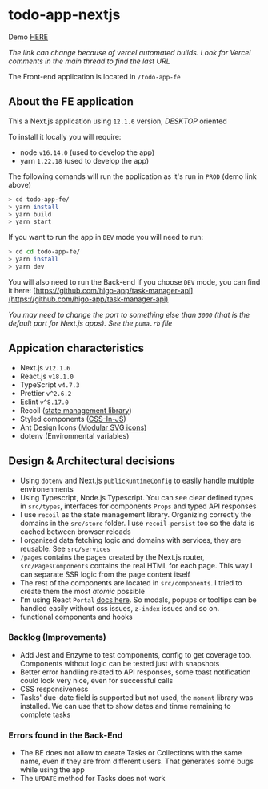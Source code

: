 # todo-app-nextjs

Demo [HERE](https://todo-app-nextjs-d1ql6i88e-adrianescat.vercel.app/)

_The link can change because of vercel automated builds. Look for Vercel comments in the main thread to find the last URL_

The Front-end application is located in `/todo-app-fe`

## About the FE application

This a Next.js application using `12.1.6` version, _DESKTOP_ oriented

To install it locally you will require:

- node `v16.14.0` (used to develop the app)
- yarn `1.22.18` (used to develop the app)

The following comands will run the application as it's run in `PROD` (demo link above)

```bash
> cd todo-app-fe/
> yarn install
> yarn build
> yarn start
```

If you want to run the app in `DEV` mode you will need to run:

```bash
> cd cd todo-app-fe/
> yarn install
> yarn dev
```
You will also need to run the Back-end if you choose `DEV` mode, you can find it here: [https://github.com/higo-app/task-manager-api](https://github.com/higo-app/task-manager-api)

_You may need to change the port to something else than `3000` (that is the default port for Next.js apps). See the `puma.rb` file_

## Appication characteristics

- Next.js `v12.1.6`
- React.js `v18.1.0`
- TypeScript `v4.7.3`
- Prettier `v^2.6.2`
- Eslint `v^8.17.0`
- Recoil ([state management library](https://recoiljs.org/))
- Styled components ([CSS-In-JS](https://styled-components.com/))
- Ant Design Icons ([Modular SVG icons](https://ant.design/components/icon/))
- dotenv (Environmental variables)

## Design & Architectural decisions

- Using `dotenv` and Next.js `publicRuntimeConfig` to easily handle multiple environenments
- Using Typescript, Node.js Typescript. You can see clear defined types in `src/types`, interfaces for components `Props` and typed API responses
- I use `recoil` as the state management library. Organizing correctly the domains in the `src/store` folder. I use `recoil-persist` too so the data is cached between browser reloads
- I organized data fetching logic and domains with services, they are reusable. See `src/services`
- `/pages` contains the pages created by the Next.js router, `src/PagesComponents` contains the real HTML for each page. This way I can separate SSR logic from the page content itself
- The rest of the components are located in `src/components`. I tried to create them the most _atomic_ possible
- I'm using React `Portal` [docs here](https://reactjs.org/docs/portals.html#gatsby-focus-wrapper). So modals, popups or tooltips can be handled easily without css issues, `z-index` issues and so on.
- functional components and hooks


### Backlog (Improvements)

- Add Jest and Enzyme to test components, config to get coverage too. Components without logic can be tested just with snapshots
- Better error handling related to API responses, some toast notification could look very nice, even for successful calls
- CSS responsiveness
- Tasks' due-date field is supported but not used, the `moment` library was installed. We can use that to show dates and tinme remaining to complete tasks

### Errors found in the Back-End

- The BE does not allow to create Tasks or Collections with the same name, even if they are from different users. That generates some bugs while using the app
- The `UPDATE` method for Tasks does not work 

